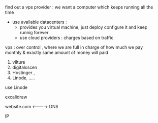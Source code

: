 find out a vps provider : we want a computer which keeps running all the time 
- use available datacenters :
    - provides you virtual machine, just deploy configure it and keep runnig forever 
    - use cloud providers : charges based on traffic

vps : over control , where we are full in charge of how much we pay monthly & exactly same amount of money will paid 
1. vilture 
2. digitaloscen 
3. Hostinger ,
4. Linode, .....

use Linode 

excalidraw 


website.com <----> DNS

IP 

